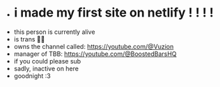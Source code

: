 - # i made my first site on netlify ! ! ! !
- this person is currently alive
- is trans 🏳️‍⚧️
- owns the channel called: https://youtube.com/@Vuzion
- manager of TBB: https://youtube.com/@BoostedBarsHQ 
- if you could please sub
- sadly, inactive on here
- goodnight :3
